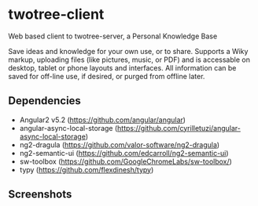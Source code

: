 # twotree-client

Web based client to twotree-server, a Personal Knowledge Base

Save ideas and knowledge for your own use, or to share. Supports a Wiky markup, uploading files (like pictures, music, or PDF) and is accessable on desktop, tablet or phone layouts and interfaces. All information can be saved for off-line use, if desired, or purged from offline later.

## Dependencies

* Angular2 v5.2 (https://github.com/angular/angular)
* angular-async-local-storage (https://github.com/cyrilletuzi/angular-async-local-storage)
* ng2-dragula (https://github.com/valor-software/ng2-dragula)
* ng2-semantic-ui (https://github.com/edcarroll/ng2-semantic-ui)
* sw-toolbox (https://github.com/GoogleChromeLabs/sw-toolbox/)
* typy (https://github.com/flexdinesh/typy)

## Screenshots

